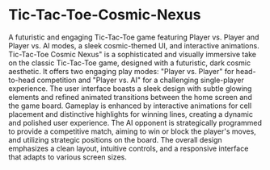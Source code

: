 # Tic-Tac-Toe-Cosmic-Nexus
A futuristic and engaging Tic-Tac-Toe game featuring Player vs. Player and Player vs. AI modes, a sleek cosmic-themed UI, and interactive animations.
Tic-Tac-Toe Cosmic Nexus" is a sophisticated and visually immersive take on the classic Tic-Tac-Toe game, designed with a futuristic, dark cosmic aesthetic. It offers two engaging play modes: "Player vs. Player" for head-to-head competition and "Player vs. AI" for a challenging single-player experience. The user interface boasts a sleek design with subtle glowing elements and refined animated transitions between the home screen and the game board. Gameplay is enhanced by interactive animations for cell placement and distinctive highlights for winning lines, creating a dynamic and polished user experience. The AI opponent is strategically programmed to provide a competitive match, aiming to win or block the player's moves, and utilizing strategic positions on the board. The overall design emphasizes a clean layout, intuitive controls, and a responsive interface that adapts to various screen sizes.
